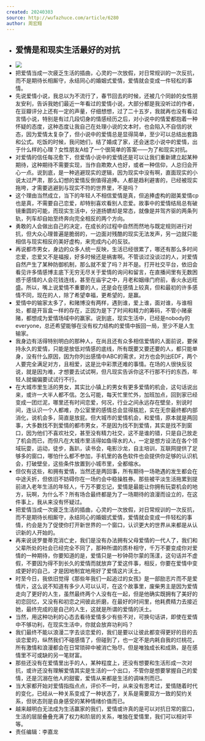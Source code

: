 ```yaml
---
created: 20240303
source: http://wufazhuce.com/article/6280
author: 周宏翔
---
```

- ## 爱情是和现实生活最好的对抗
- ![](assets/2024/2799/Fl3sw0zrtOoAUg-yFTLZ2KXQjSiA.jpeg)
- 把爱情当成一次疲乏生活的插曲，心灵的一次放假，对日常规训的一次反抗，而不是期待长相厮守，永结同心的婚姻式爱情，爱情就会变成一件轻松的事情。
- 先说爱情小说，我总以为不流行了，春节回去的时候，还被几个同龄的女性朋友安利，告诉我她们最近一年看过的爱情小说，大部分都是我没听过的作者，在豆瓣评分上还有一定的声量，仔细想想，过了二十五岁，我就再也没有看过言情小说，特别是有过几段切身的情感经历之后，对小说中的情爱都抱着一种怀疑的态度，这种态度让我自己在处理小说的文本时，也会陷入不自信的状态，因为爱情太复杂了，但小说中的爱情总是显得简单，至少可以总结出套路和公式。吃饭的时候，我问她们，结了婚成了家，还会迷恋小说中的爱情，出于什么样的心理？女性朋友A给了一个很简单的答案——为了和现实对抗。
- 对爱情的信任每况愈下，但爱情小说中的爱情还是可以让我们重新建立起某种期待，这种期待不需要实现，当作自欺欺人也好，或者一种信仰，人总归会开心一点。说到底，是一种逃避现实的逻辑，因为现实中没有啊，直面现实的小说太过严肃，那么幻想的爱情反倒值得追捧。人都是趋利避害的，已经被现实拖垮，才需要逃避到与现实不符的世界里，不是吗？
- 这个理由当然成立，当下的年轻人不相信爱情是真，但追捧虚构的甜美爱情cp也是真，不需要自己恋爱，却特别喜欢看别人恋爱。故事中的爱情结局总有破镜重圆的可能，而现实生活中，分道扬镳却是常态，就像是并驾齐驱的两条列轨，列车却自始至终奔向完全相反的两个方向。
- 勇敢的人会做出自己的决定，在成长的过程中自然而然地与既定规则进行对抗，但大众心理普遍是脆弱的，一边面对残酷的现实无法发声，另一边就只能相信与现实相反的美好虚构，来完成内心的反驳。
- 再说都市男女，身边的众多人统一反映，生活已经很累了，哪还有那么多时间恋爱，恋爱又不是福报，好多时候还是祸害啊。不管谈过没谈过的人，对爱情自然产生了某种防御机制，那么就不爱了吗？并不是。打开社交平台，依旧会看见许多情感博主底下无穷无尽关于爱情的询问和留言，在直播间里有无数困惑于感情的人会花钱连线，甚至在庙宇之中，月老和姻缘门府前，香火永远旺盛。所以，嘴上说爱情不重要的人，还是会在感情上较真，但和最初的许多感情不同，现在的人，除了希望幸福，更希望的，是赢。
- 爱情中的输家太多了，和赌博没有两样，遇到谁，爱上谁，面对谁，与谁相处，都是开盲盒一样的存在，正因为是下了时间和精力的筹码，不管小赌豪赌，都想成为爱情场域中的赢家。说到底，现实生活中，已经是nobody的everyone，总还希望能够在没有权力结构的爱情中扳回一局，至少不是人生输家。
- 我身边有活得特别明白的那种人，在尚且还有众多相信爱情的人面前说，要保持永久的爱情，只能是放低对情感的底线，所有既要又要还要的人，都只能单身，没有什么原因，因为你列出感情中ABC的需求，对方也会列出EDF，两个人要完全满足对方，且相爱，这是比中彩票还难的事情。在场的人很快反驳说，就是因为难，才想要去试试啊，但凡现实告诉你这不行那不行的东西，年轻人就偏偏要试试行不行。
- 在大城市里生活的男女，其实比小镇上的男女有更多爱情的机会，这句话说出来，或许一大半人都不信。怎么可能，每天忙里忙外，加班加点，回到家已经变成一团烂泥，哪里还有时间恋爱，何况，行业之间永远存在壁垒，别说时间，连认识一个人都难，办公室里的感情总会显得尴尬，实在无奈最终都内部消化，说机会多，简直是放屁。但大城市的爱情机会，和爱情，原本就是两回事，大多数找不到爱情的都市男女，不是因为找不到爱情，其实是找不到窗口，因为他们不喜欢社交，甚至没有精力社交，这不是谁的错，只是自己放走了机会而已，而但凡在大城市里活得如鱼得水的人，一定是想方设法在各个领域玩耍，运动，徒步，轰趴，读书会，电影沙龙，自主培训，互联网提供了足够多的窗口，哪怕什么都不参加，手机里的各色软件也会提供你足够的认识机会，打破壁垒，这些条件放置到小城市里，全都缩水。
- 但仅有这些，和拥有爱情，当然还是两回事，所有期待一场艳遇的发生都会在中途夭折，但依旧不妨碍你在一场约会中稳操胜券。那些被平淡生活拖累到提前进入老年生活的年轻人，千万不要忘记，爱情是最能让你拥有玩耍机会的地方，玩啊，为什么不？所有场合最终都是为了一场期待的浪漫而设立的，在这件事上，我从来没有怀疑过。
- 把爱情当成一次疲乏生活的插曲，心灵的一次放假，对日常规训的一次反抗，而不是期待长相厮守，永结同心的婚姻式爱情，爱情就会变成一件轻松的事情，约会是为了促使你打开新世界的一个窗口，认识更大的世界从来都是从认识新的人开始的。
- 再来说说罗曼蒂克消亡史，我们是没有办法拥有父母爱情的一代人了，我们和父辈所处的社会已经完全不同了，那种所谓的质朴相守，千万不要变成你对爱情的一种期待，你要知道的是，爱情只是一秒钟荷尔蒙的荡漾，这句话并不虚假，不要因为得不到长久的爱情而就放弃了爱这件事，相反，你要在爱情中变成更好的自己，才是因地制宜地用好了爱情这片沃土。
- 时至今日，我依旧觉得《那些年我们一起追过的女孩》是一部励志片而不是爱情片，这么说不知道有多少人可以认可，在这个故事里，废柴男主是因为爱情走向了更好的人生，虽然最终两个人没有在一起，但是他确实既拥有了美好的初恋回忆，又没有和初恋之间彼此折磨，在最好的时间里，他耗费精力去接近她，最终完成的是自己的人生，这就是所谓的爱情的沃土。
- 当然，用这种功利的心态去看待爱情多少有些不对，可换句话讲，即使在爱情中不够功利，在现实生活中，你就会放弃功利吗？
- 我们最终不能以浪漫二字去谈恋爱的，我们是要以让彼此都变得更好的目的去谈恋爱的，纵然我们不碰感情了，但碰到了，也一定不是内耗自我的烂桃花，所有激情和浪漫都会在日常琐碎中被消亡殆尽，但是唯独成长和成熟，是在感情里不可或缺的另一笔财富。
- 那些还没有在爱情里出手的人，某种程度上，还没有想要和生活形成一次对抗，或许还没有理解爱情其实是生活的一个出口，不管你是想要掌握自己的爱情，还是沉溺在他人的甜蜜，爱情从来都是生活的调味剂而已。
- 当大家都开始对爱情指指点点，评价不一时，从来没有思考过，爱情随着时代的变化，已经从一种关系变成了一种状态了，关系是需要双方一致的契约关系，但状态则是自身感受的某种情绪价值而已。
- 越来越明白无法成为生活赢家的我们，爱情或许真的是可以对抗日常的窗口，生活的层层叠叠充满了权力和阶层的关系，唯独在爱情里，我们可以相对平等。
- 责任编辑：李嘉龙